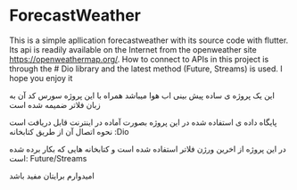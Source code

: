 # ForecastWeather
This is a simple apllication forecastweather with its source code with flutter.
Its api is readily available on the Internet from the openweather site https://openweathermap.org/.
How to connect to APIs in this project is through the # Dio library and the latest method (Future, Streams) is used.
I hope you enjoy it


این یک پروژه ی ساده پیش بینی اب هوا میباشد همراه با این پروژه سورس کد آن به زبان فلاتر ضمیمه شده است 
 

پایگاه داده ی استفاده شده در این پروژه بصورت آماده در اینترنت قابل دریافت است نحوه اتصال آن از طریق کتابخانه :Dio 


در این پروژه از اخرین ورژن فلاتر استفاده شده است و  کتابخانه هایی که بکار برده شده است: Future/Streams

امیدوارم برایتان مفید باشد

